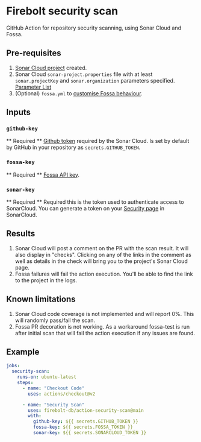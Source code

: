 # Firebolt security scan

GitHub Action for repository security scanning, using Sonar Cloud and Fossa.

## Pre-requisites

1. [Sonar Cloud project](https://sonarcloud.io/projects) created.
1. Sonar Cloud `sonar-project.properties` file with at least `sonar.projectKey` and `sonar.organization` parameters specified. [Parameter List](https://docs.sonarcloud.io/advanced-setup/analysis-parameters/)
1. (Optional) `fossa.yml` to [customise Fossa behaviour](https://github.com/fossas/fossa-cli/blob/master/docs/references/files/fossa-yml.md).

## Inputs

### `github-key`
** Required ** [Github token](https://docs.github.com/en/actions/security-guides/automatic-token-authentication) required by the Sonar Cloud. Is set by default by GitHub in your repository as `secrets.GITHUB_TOKEN`.
### `fossa-key`
** Required ** [Fossa API key](https://docs.fossa.com/docs/api-reference#api-tokens).
### `sonar-key`
** Required ** Required this is the token used to authenticate access to SonarCloud. You can generate a token on your [Security page](https://sonarcloud.io/account/security/) in SonarCloud.

## Results

1. Sonar Cloud will post a comment on the PR with the scan result. It will also display in "checks". Clicking on any of the links in the comment as well as details in the check will bring you to the project's Sonar Cloud page.
1. Fossa failures will fail the action execution. You'll be able to find the link to the project in the logs.

## Known limitations

1. Sonar Cloud code coverage is not implemented and will report 0%. This will randomly pass/fail the scan.
1. Fossa PR decoration is not working. As a workaround fossa-test is run after initial scan that will fail the action execution if any issues are found.

## Example

```yml
jobs:
  security-scan:
    runs-on: ubuntu-latest
    steps:
      - name: "Checkout Code"
        uses: actions/checkout@v2

      - name: "Security Scan"
        uses: firebolt-db/action-security-scan@main
        with:
          github-key: ${{ secrets.GITHUB_TOKEN }}
          fossa-key: ${{ secrets.FOSSA_TOKEN }}
          sonar-key: ${{ secrets.SONARCLOUD_TOKEN }}
```